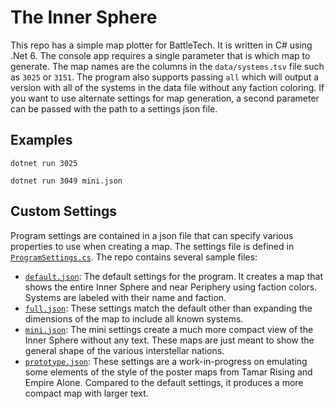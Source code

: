 # The Inner Sphere

This repo has a simple map plotter for BattleTech. It is written in C# using .Net 6. The console app requires a single parameter that is which map to generate. The map names are the columns in the `data/systems.tsv` file such as `3025` or `3151`. The program also supports passing `all` which will output a version with all of the systems in the data file without any faction coloring. If you want to use alternate settings for map generation, a second parameter can be passed with the path to a settings json file.

## Examples

```
dotnet run 3025
```

```
dotnet run 3049 mini.json
```

## Custom Settings

Program settings are contained in a json file that can specify various properties to use when creating a map. The settings file is defined in [`ProgramSettings.cs`](TheInnerSphere/ProgramSettings.cs). The repo contains several sample files:

- [`default.json`](TheInnerSphere/default.json): The default settings for the program. It creates a map that shows the entire Inner Sphere and near Periphery using faction colors. Systems are labeled with their name and faction.
- [`full.json`](TheInnerSphere/full.json): These settings match the default other than expanding the dimensions of the map to include all known systems.
- [`mini.json`](TheInnerSphere/mini.json): The mini settings create a much more compact view of the Inner Sphere without any text. These maps are just meant to show the general shape of the various interstellar nations.
- [`prototype.json`](TheInnerSphere/prototype.json): These settings are a work-in-progress on emulating some elements of the style of the poster maps from Tamar Rising and Empire Alone. Compared to the default settings, it produces a more compact map with larger text.
